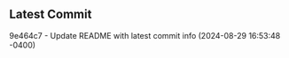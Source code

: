 
## Latest Commit
9e464c7 - Update README with latest commit info (2024-08-29 16:53:48 -0400) <Yunxi-Zhou>
